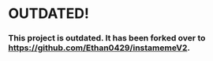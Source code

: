 # OUTDATED!
###  This project is outdated. It has been forked over to https://github.com/Ethan0429/instamemeV2.

